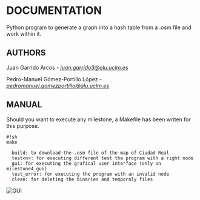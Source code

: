 # DOCUMENTATION #

Python program to generate a graph into a hash table from a .osm file and work within it.

## AUTHORS ##

Juan Garrido Arcos 
     -  *juan.garrido3@alu.uclm.es*
    
Pedro-Manuel Gómez-Portillo López 
     -  *pedromanuel.gomezportillo@alu.uclm.es*

## MANUAL ##

Should you want to execute any milestone, a Makefile has been writen for this purpose.


```
#!sh
make
```
      build: to download the .osm file of the map of Ciudad Real
      test<n>: for executing different test the program with a right node
      gui: for executing the grafical user interface (only on milestone4_gui)
      test_error: for executing the program with an invalid node
      clean: for deleting the binaries and temporaly files


![GUI](https://bytebucket.org/pedroma-gomezp/intelligent_systems/raw/1d61672757438a4165de2047c69e7210d2a6cb5b/milestone4_gui/doc/GUI.png?token=56b64b01eede4e4c65e400345ba178bda2fe1383)